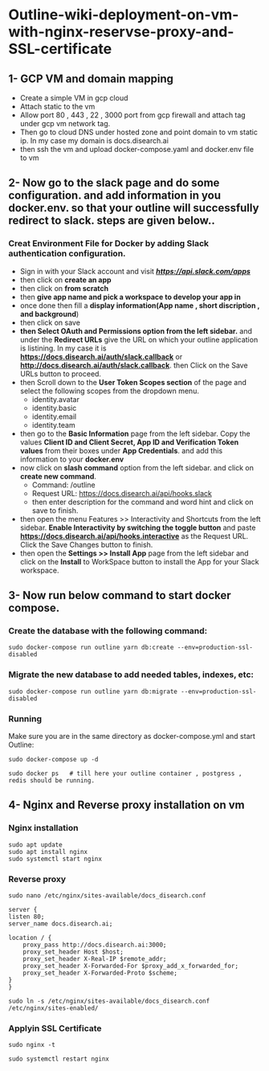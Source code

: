 # Outline-wiki-deployment-on-vm-with-nginx-reservse-proxy-and-SSL-certificate

## 1- GCP VM and domain mapping

-    Create a simple VM in gcp cloud 
-    Attach static to the vm
-    Allow port 80 , 443 , 22 , 3000 port from gcp firewall and attach tag under gcp vm network tag.
-    Then go to cloud DNS under hosted zone and point domain to vm static ip. In my case my domain is docs.disearch.ai
-    then ssh the vm and upload docker-compose.yaml and docker.env file to vm

## 2- Now go to the slack page and do some configuration. and add information in you docker.env. so that your outline will successfully redirect to slack. steps are given below..

### Creat Environment File for Docker by adding Slack authentication configuration.

-   Sign in with your Slack account and visit ***https://api.slack.com/apps***
-   then click on **create an app**
-   then click on **from scratch**
-   then **give app name and pick a workspace to develop your app in**
-   once done then fill a **display information(App name , short discription , and background**)
-   then click on save
-   **then Select OAuth and Permissions option from the left sidebar.** and under the **Redirect URLs** give the URL on which your outline application is listining. In my case it is **https://docs.disearch.ai/auth/slack.callback** or **http://docs.disearch.ai/auth/slack.callback**. then Click on the Save URLs button to proceed. 
-   then Scroll down to the **User Token Scopes section** of the page and select the following scopes from the dropdown menu.
    -  identity.avatar
    -  identity.basic
    -  identity.email
    -  identity.team
- then go to the **Basic Information** page from the left sidebar. Copy the values **Client ID and Client Secret, App ID and Verification Token values** from their boxes under **App Credentials**. and add this information to your **docker.env**
- now click on **slash command** option from the left sidebar. and click on **create new command**.
    - Command: /outline
    - Request URL: https://docs.disearch.ai/api/hooks.slack
    - then enter description for the command and word hint and click on save to finish.
-  then open  the menu Features >> Interactivity and Shortcuts from the left sidebar. **Enable Interactivity by switching the toggle button** and paste **https://docs.disearch.ai/api/hooks.interactive** as the Request URL. Click the Save Changes button to finish.
-  then open the **Settings >> Install App** page from the left sidebar and click on the **Install** to WorkSpace button to install the App for your Slack workspace.


## 3- Now run below command to start docker compose.

### Create the database with the following command:

    sudo docker-compose run outline yarn db:create --env=production-ssl-disabled

### Migrate the new database to add needed tables, indexes, etc:

    sudo docker-compose run outline yarn db:migrate --env=production-ssl-disabled

### Running

Make sure you are in the same directory as docker-compose.yml and start Outline:

    sudo docker-compose up -d

    sudo docker ps   # till here your outline container , postgress , redis should be running. 

## 4- Nginx and Reverse proxy installation on vm

### Nginx installation

    sudo apt update
    sudo apt install nginx
    sudo systemctl start nginx  


### Reverse proxy 

    sudo nano /etc/nginx/sites-available/docs_disearch.conf
    
    server {
    listen 80;
    server_name docs.disearch.ai;

    location / {
        proxy_pass http://docs.disearch.ai:3000;
        proxy_set_header Host $host;
        proxy_set_header X-Real-IP $remote_addr;
        proxy_set_header X-Forwarded-For $proxy_add_x_forwarded_for;
        proxy_set_header X-Forwarded-Proto $scheme;
    }
    }

    sudo ln -s /etc/nginx/sites-available/docs_disearch.conf /etc/nginx/sites-enabled/

### Applyin SSL Certificate


    sudo nginx -t

    sudo systemctl restart nginx

            
